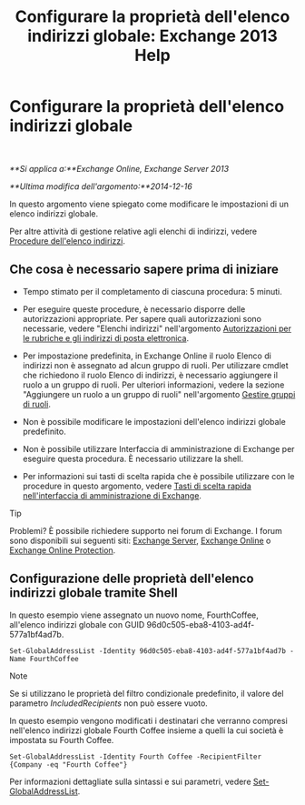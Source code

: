 ﻿---
title: "Configurare la proprietà dell'elenco indirizzi globale: Exchange 2013 Help"
TOCTitle: Configurare la proprietà dell'elenco indirizzi globale
ms:assetid: 5fd2c96f-fe93-4b5a-8495-70c450511a37
ms:mtpsurl: https://technet.microsoft.com/it-it/library/Bb232068(v=EXCHG.150)
ms:contentKeyID: 50480785
ms.date: 05/22/2018
mtps_version: v=EXCHG.150
ms.translationtype: MT
---

# Configurare la proprietà dell'elenco indirizzi globale

 

_**Si applica a:**Exchange Online, Exchange Server 2013_

_**Ultima modifica dell'argomento:**2014-12-16_

In questo argomento viene spiegato come modificare le impostazioni di un elenco indirizzi globale.

Per altre attività di gestione relative agli elenchi di indirizzi, vedere [Procedure dell'elenco indirizzi](address-list-procedures-exchange-2013-help.md).

## Che cosa è necessario sapere prima di iniziare

  - Tempo stimato per il completamento di ciascuna procedura: 5 minuti.

  - Per eseguire queste procedure, è necessario disporre delle autorizzazioni appropriate. Per sapere quali autorizzazioni sono necessarie, vedere "Elenchi indirizzi" nell'argomento [Autorizzazioni per le rubriche e gli indirizzi di posta elettronica](email-address-and-address-book-permissions-exchange-2013-help.md).

  - Per impostazione predefinita, in Exchange Online il ruolo Elenco di indirizzi non è assegnato ad alcun gruppo di ruoli. Per utilizzare cmdlet che richiedono il ruolo Elenco di indirizzi, è necessario aggiungere il ruolo a un gruppo di ruoli. Per ulteriori informazioni, vedere la sezione "Aggiungere un ruolo a un gruppo di ruoli" nell'argomento [Gestire gruppi di ruoli](manage-role-groups-exchange-2013-help.md).

  - Non è possibile modificare le impostazioni dell'elenco indirizzi globale predefinito.

  - Non è possibile utilizzare Interfaccia di amministrazione di Exchange per eseguire questa procedura. È necessario utilizzare la shell.

  - Per informazioni sui tasti di scelta rapida che è possibile utilizzare con le procedure in questo argomento, vedere [Tasti di scelta rapida nell'interfaccia di amministrazione di Exchange](keyboard-shortcuts-in-the-exchange-admin-center-exchange-online-protection-help.md).


> [!TIP]
> Problemi? È possibile richiedere supporto nei forum di Exchange. I forum sono disponibili sui seguenti siti: <A href="https://go.microsoft.com/fwlink/p/?linkid=60612">Exchange Server</A>, <A href="https://go.microsoft.com/fwlink/p/?linkid=267542">Exchange Online</A> o <A href="https://go.microsoft.com/fwlink/p/?linkid=285351">Exchange Online Protection</A>.



## Configurazione delle proprietà dell'elenco indirizzi globale tramite Shell

In questo esempio viene assegnato un nuovo nome, FourthCoffee, all'elenco indirizzi globale con GUID 96d0c505-eba8-4103-ad4f-577a1bf4ad7b.

    Set-GlobalAddressList -Identity 96d0c505-eba8-4103-ad4f-577a1bf4ad7b -Name FourthCoffee


> [!NOTE]
> Se si utilizzano le proprietà del filtro condizionale predefinito, il valore del parametro <EM>IncludedRecipients</EM> non può essere vuoto.



In questo esempio vengono modificati i destinatari che verranno compresi nell'elenco indirizzi globale Fourth Coffee insieme a quelli la cui società è impostata su Fourth Coffee.

    Set-GlobalAddressList -Identity Fourth Coffee -RecipientFilter {Company -eq "Fourth Coffee"}

Per informazioni dettagliate sulla sintassi e sui parametri, vedere [Set-GlobalAddressList](https://technet.microsoft.com/it-it/library/bb123877\(v=exchg.150\)).


